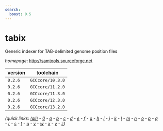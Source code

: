 ```yaml
---
search:
  boost: 0.5
---
```

# tabix

Generic indexer for TAB-delimited genome position files

*homepage*: <http://samtools.sourceforge.net>

version | toolchain
--------|----------
``0.2.6`` | ``GCCcore/10.3.0``
``0.2.6`` | ``GCCcore/11.2.0``
``0.2.6`` | ``GCCcore/11.3.0``
``0.2.6`` | ``GCCcore/12.3.0``
``0.2.6`` | ``GCCcore/13.2.0``


*(quick links: [(all)](../index.md) - [0](../0/index.md) - [a](../a/index.md) - [b](../b/index.md) - [c](../c/index.md) - [d](../d/index.md) - [e](../e/index.md) - [f](../f/index.md) - [g](../g/index.md) - [h](../h/index.md) - [i](../i/index.md) - [j](../j/index.md) - [k](../k/index.md) - [l](../l/index.md) - [m](../m/index.md) - [n](../n/index.md) - [o](../o/index.md) - [p](../p/index.md) - [q](../q/index.md) - [r](../r/index.md) - [s](../s/index.md) - [t](../t/index.md) - [u](../u/index.md) - [v](../v/index.md) - [w](../w/index.md) - [x](../x/index.md) - [y](../y/index.md) - [z](../z/index.md))*

